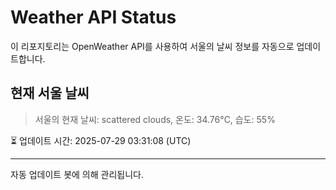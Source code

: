 
# Weather API Status

이 리포지토리는 OpenWeather API를 사용하여 서울의 날씨 정보를 자동으로 업데이트합니다.

## 현재 서울 날씨
> 서울의 현재 날씨: scattered clouds, 온도: 34.76°C, 습도: 55%

⏳ 업데이트 시간: 2025-07-29 03:31:08 (UTC)

---
자동 업데이트 봇에 의해 관리됩니다.
